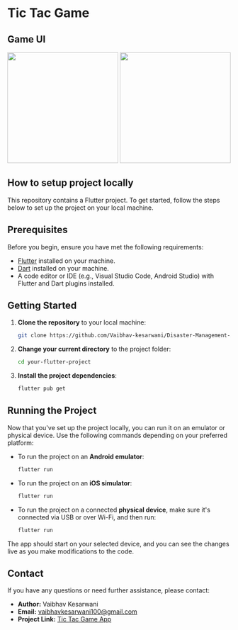 # Tic Tac Game

## Game UI

<p align="center">
   <img width="250" src = "https://github.com/Vaibhav-kesarwani/Tic-Tac-Game-App/assets/116189379/e3fa85d7-631a-46ed-88c0-1e796235a51a">
   <img width="250" src = "https://github.com/Vaibhav-kesarwani/Tic-Tac-Game-App/assets/116189379/cf3308bd-f952-4f04-b116-eafbc091f31b">
</p>

## How to setup project locally

This repository contains a Flutter project. To get started, follow the steps below to set up the project on your local machine.

## Prerequisites

Before you begin, ensure you have met the following requirements:

- [Flutter](https://flutter.dev/) installed on your machine.
- [Dart](https://dart.dev/) installed on your machine.
- A code editor or IDE (e.g., Visual Studio Code, Android Studio) with Flutter and Dart plugins installed.

## Getting Started

1. **Clone the repository** to your local machine:

   ```bash
   git clone https://github.com/Vaibhav-kesarwani/Disaster-Management-App.git
   

2. **Change your current directory** to the project folder:

   ```bash
   cd your-flutter-project
   

3. **Install the project dependencies**:

   ```bash
   flutter pub get
   

## Running the Project

Now that you've set up the project locally, you can run it on an emulator or physical device. Use the following commands depending on your preferred platform:

- To run the project on an **Android emulator**:

   ```bash
   flutter run
   

- To run the project on an **iOS simulator**:

   ```bash
   flutter run
   

- To run the project on a connected **physical device**, make sure it's connected via USB or over Wi-Fi, and then run:

   ```bash
   flutter run
   

The app should start on your selected device, and you can see the changes live as you make modifications to the code.

## Contact

If you have any questions or need further assistance, please contact:

- **Author:** Vaibhav Kesarwani
- **Email:** vaibhavkesarwani100@gmail.com
- **Project Link:** [Tic Tac Game App](https://github.com/Vaibhav-kesarwani/Tic-Tac-Game-App)
